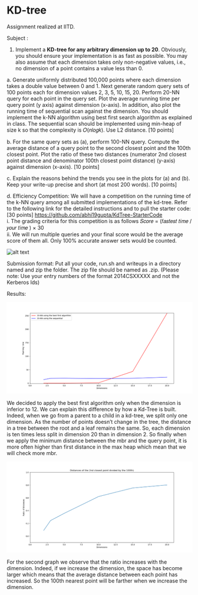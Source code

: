 # KD-tree

Assignment realized at IITD.

Subject :

1. Implement a **KD-tree for any arbitrary dimension up to 20**. Obviously, you should ensure your
implementation is as fast as possible. You may also assume that each dimension takes only
non-negative values, i.e., no dimension of a point contains a value less than 0.

a. Generate uniformly distributed 100,000 points where each dimension takes a double
value between 0 and 1. Next generate random query sets of 100 points each for
dimension values 2, 3, 5, 10, 15, 20. Perform 20-NN query for each point in the query
set. Plot the average running time per query point (y axis) against dimension (x-axis). In
addition, also plot the running time of sequential scan against the dimension. You
should implement the k-NN algorithm using best first search algorithm as explained in
class. The sequential scan should be implemented using min-heap of size k so that the
complexity is 𝑂(𝑛𝑙𝑜𝑔𝑘). Use L2 distance. [10 points]

b. For the same query sets as (a), perform 100-NN query. Compute the average distance of
a query point to the second closest point and the 100th closest point. Plot the ratio of
these two distances (numerator 2nd closest point distance and denominator 100th
closest point distance) (y-axis) against dimension (x-axis). [10 points]

c. Explain the reasons behind the trends you see in the plots for (a) and (b). Keep your
write-up precise and short (at most 200 words). [10 points]

d. Efficiency Competition: We will have a competition on the running time of the k-NN
query among all submitted implementations of the kd-tree. Refer to the following link
for the detailed instructions and to pull the starter code: [30 points]
https://github.com/abhi19gupta/KdTree-StarterCode  
i. The grading criteria for this competition is as follows
𝑆𝑐𝑜𝑟𝑒 = (𝑓𝑎𝑠𝑡𝑒𝑠𝑡 𝑡𝑖𝑚𝑒 / 𝑦𝑜𝑢𝑟 𝑡𝑖𝑚𝑒 ) × 30  
ii. We will run multiple queries and your final score would be the average score of
them all. Only 100% accurate answer sets would be counted.

![alt text](https://opendsa-server.cs.vt.edu/ODSA/Books/CS3/html/_images/KDtree.png)


Submission format:
Put all your code, run.sh and writeups in a directory named <entry no.1>_<entry no.2>_<entry no.3>
and zip the folder. The zip file should be named as <entry no.1>_<entry no.2>_<entry no.3>.zip. (Please
note: Use your entry numbers of the format 2014CSXXXXX and not the Kerberos Ids)

Results:

![alt text](https://github.com/avillemin/Database-Management/blob/master/KD-Tree/30232176_10213964672223971_1985488162_o.png?raw=true)

We decided to apply the best first algorithm only when the dimension  is inferior to 12.
We can explain this difference by how a
Kd-Tree is built. Indeed, when we go from a parent to a child in a kd-tree, we split only one dimension.
As the number of points doesn’t change in the tree, the distance in a tree between the root and a leaf
remains the same. So, each dimension is ten times less split in dimension 20 than in dimension 2. So
finally when we apply the minimum distance between the mbr and the query point, it is more often
higher than first distance in the max heap which mean that we will check more mbr.

![alt text](https://github.com/avillemin/Database-Management/blob/master/KD-Tree/30768077_10213964672183970_1190740811_o.png?raw=true)

For the second graph we observe that the ratio increases with the dimension. Indeed, if we increase
the dimension, the space has become larger which means that the average distance between each
point has increased. So the 100th nearest point will be farther when we increase the dimension.
